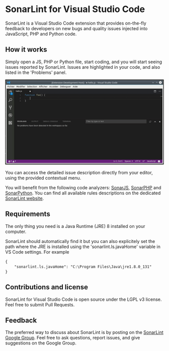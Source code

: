 # SonarLint for Visual Studio Code

SonarLint is a Visual Studio Code extension that provides on-the-fly feedback to developers on new bugs and quality issues injected into JavaScript, PHP and Python code.

## How it works

Simply open a JS, PHP or Python file, start coding, and you will start seeing issues reported by SonarLint. Issues are highlighted in your code, and also listed in the 'Problems' panel.

![sonarlint on-the-fly](images/sonarlint-vscode.gif)

You can access the detailed issue description directly from your editor, using the provided contextual menu.

You will benefit from the following code analyzers: [SonarJS](https://redirect.sonarsource.com/plugins/javascript.html), [SonarPHP](https://redirect.sonarsource.com/plugins/php.html) and [SonarPython](https://redirect.sonarsource.com/plugins/python.html). You can find all available rules descriptions on the dedicated [SonarLint website](http://www.sonarlint.org/vscode/rules/index.html).

## Requirements

The only thing you need is a Java Runtime (JRE) 8 installed on your computer.

SonarLint should automatically find it but you can also explicitely set the path where the JRE is installed using the 'sonarlint.ls.javaHome' variable in VS Code settings. For example 

    {
        "sonarlint.ls.javaHome": "C:\Program Files\Java\jre1.8.0_131"
    }

## Contributions and license

SonarLint for Visual Studio Code is open source under the LGPL v3 license. Feel free to submit Pull Requests.

## Feedback

The preferred way to discuss about SonarLint is by posting on the [SonarLint Google Group](https://groups.google.com/forum/#!forum/sonarlint). Feel free to ask questions, report issues, and give suggestions on the Google Group.
